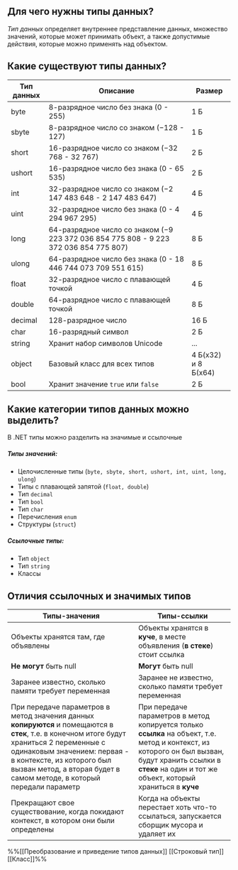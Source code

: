 ## Для чего нужны типы данных?
*Тип данных* определяет внутреннее представление данных, множество значений, которые может принимать объект, а также допустимые действия, которые можно применять над объектом. 
## Какие существуют типы данных?

| Тип данных | Описание                                                                              | Размер              |
| ---------- | ------------------------------------------------------------------------------------- | ------------------- |
| byte       | 8-разрядное число без знака (0 - 255)                                                 | 1 Б                 |
| sbyte      | 8-разрядное число со знаком (−128 - 127)                                              | 1 Б                 |
| short      | 16-разрядное число со знаком (−32 768 - 32 767)                                       | 2 Б                 |
| ushort     | 16-разрядное число без знака (0 - 65 535)                                             | 2 Б                 |
| int        | 32-разрядное число со знаком (−2 147 483 648 - 2 147 483 647)                         | 4 Б                 |
| uint       | 32-разрядное число без знака (0 - 4 294 967 295)                                      | 4 Б                 |
| long       | 64-разрядное число со знаком (−9 223 372 036 854 775 808 - 9 223 372 036 854 775 807) | 8 Б                 |
| ulong      | 64-разрядное число без знака (0 - 18 446 744 073 709 551 615)                         | 8 Б                 |
| float      | 32-разрядное число с плавающей точкой                                                 | 4 Б                 |
| double     | 64-разрядное число с плавающей точкой                                                 | 8 Б                 |
| decimal    | 128-разрядное число                                                                   | 16 Б                |
| char       | 16-разрядный символ                                                                   | 2 Б                 |
| string     | Хранит набор символов Unicode                                                         | ...                 |
| object     | Базовый класс для всех типов                                                          | 4 Б(х32) и 8 Б(x64) |
| bool       | Хранит значение `true` или `false`                                                    | 2 Б                 |


## Какие категории типов данных можно выделить?

В .NET типы можно разделить на значимые и ссылочные
##### Типы значений:
- Целочисленные типы (`byte, sbyte, short, ushort, int, uint, long, ulong`)
- Типы с плавающей запятой (`float, double`)
- Тип `decimal`
- Тип `bool`
- Тип `char`
- Перечисления `enum`
- Структуры (`struct`)
##### Ссылочные типы:
- Тип `object`
- Тип `string`
- Классы
## Отличия ссылочных и значимых типов

| Типы-значения                                                                                                                                                                                                                                                                     | Типы-ссылки                                                                                                                                                                                                      |
| --------------------------------------------------------------------------------------------------------------------------------------------------------------------------------------------------------------------------------------------------------------------------------- | ---------------------------------------------------------------------------------------------------------------------------------------------------------------------------------------------------------------- |
| Объекты хранятся там, где объявлены                                                                                                                                                                                                                                               | Объекты хранятся в **куче**, в месте объявления (**в стеке**) стоит ссылка                                                                                                                                       |
| **Не могут** быть null                                                                                                                                                                                                                                                            | **Могут** быть null                                                                                                                                                                                              |
| Заранее известно, сколько памяти требует переменная                                                                                                                                                                                                                               | Заранее не известно, сколько памяти требует переменная                                                                                                                                                           |
| При передаче параметров в метод значения данных **копируются** и помещаются в **стек**, т.е. в конечном итоге будут храниться 2 переменные с одинаковым значением: первая - в контексте, из которого был вызван метод, а вторая будет в самом методе, в который передали параметр | При передаче параметров в метод копируется только **ссылка** на объект, т.е. метод и контекст, из которого он был вызван, будут хранить ссылки в **стеке** на один и тот же объект, который храниться в **куче** |
| Прекращают свое существование, когда покидают контекст, в котором они были определены                                                                                                                                                                                             | Когда на объекты перестает хоть что-то ссылаться, запускается сборщик мусора и удаляет их                                                                                                                        |


%%[[Преобразование и приведение типов данных]] [[Строковый тип]] [[Класс]]%%